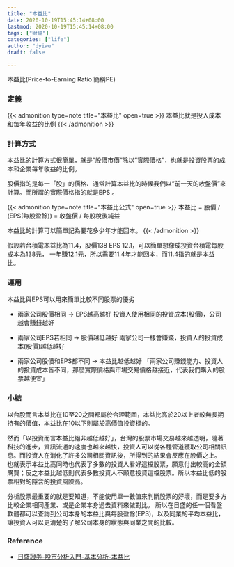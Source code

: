 ```yaml
---
title: "本益比"
date: 2020-10-19T15:45:14+08:00
lastmod: 2020-10-19T15:45:14+08:00
tags: ["財經"]
categories: ["life"]
author: "dyiwu"
draft: false

---
```

本益比(Price-to-Earning Ratio 簡稱PE)
<!--more-->

### 定義

{{< admonition type=note title="本益比" open=true >}}
本益比就是投入成本和每年收益的比例
{{< /admonition >}}

### 計算方式
本益比的計算方式很簡單，就是”股價市價”除以”實際價格”，也就是投資股票的成本和企業每年收益的比例。

股價指的是每一「股」的價格、通常計算本益比的時候我們以”前一天的收盤價”來計算。而所謂的實際價格指的就是EPS 。

{{< admonition type=note title="本益比公式" open=true >}}
本益比 = 股價 / (EPS(每股盈餘)) = 收盤價 / 每股稅後純益

本益比的計算可以簡單記為要花多少年才能回本。
{{< /admonition >}}

假設若台積電本益比為11.4，股價138 EPS 12.1，可以簡單想像成投資台積電每股成本為138元，
一年賺12.1元，所以需要11.4年才能回本，而11.4指的就是本益比。

### 運用
本益比與EPS可以用來簡單比較不同股票的優劣

- 兩家公司股價相同 → EPS越高越好
投資人使用相同的投資成本(股價)，公司越會賺錢越好

- 兩家公司EPS若相同 → 股價越低越好
兩家公司一樣會賺錢，投資人的投資成本(股價)越低越好

- 兩家公司股價和EPS都不同 → 本益比越低越好
「兩家公司賺錢能力、投資人的投資成本皆不同，那麼實際價格與市場交易價格越接近，代表我們購入的股票越便宜」


### 小結
以台股而言本益比在10至20之間都屬於合理範圍，本益比高於20以上者較無長期持有的價值，本益比在10以下則屬於高價值投資標的。

然而「以投資而言本益比絕非越低越好」，台灣的股票市場交易越來越透明，隨著科技的進步，資訊流通的速度也越來越快，投資人可以從各種管道獲取公司相關訊息。而投資人在消化了許多公司相關資訊後，所得到的結果會反應在股價之上。
也就表示本益比高同時也代表了多數的投資人看好這檔股票，願意付出較高的金額購買；反之本益比越低則代表多數投資人不願意投資這檔股票。所以本益比低的股票相對的隱含的投資風險高。

分析股票最重要的就是要知道，不能使用單一數值來判斷股票的好壞，而是要多方比較企業相同產業、或是企業本身過去資料來做對比。
所以在日盛的任一個看盤軟體都可以查詢到公司本身的本益比與每股盈餘(EPS)，以及同業的平均本益比，讓投資人可以更清楚的了解公司本身的狀態與同業之間的比較。

### Reference
- [日盛證券-股市分析入門-基本分析-本益比](https://www.jihsun.com.tw/md/event/jsun_school/stock2.html#:~:text=%E6%9C%AC%E7%9B%8A%E6%AF%94%E5%B0%B1%E6%98%AF%E6%8A%95%E5%85%A5,%E5%83%B9%E6%A0%BC%E6%8C%87%E7%9A%84%E5%B0%B1%E6%98%AFEPS%20%E3%80%82)
